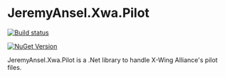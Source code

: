 # JeremyAnsel.Xwa.Pilot

[![Build status](https://ci.appveyor.com/api/projects/status/cxicggd2xu901pa2/branch/main?svg=true)](https://ci.appveyor.com/project/JeremyAnsel/jeremyansel-xwa-pilot/branch/main)

[![NuGet Version](https://img.shields.io/nuget/v/JeremyAnsel.Xwa.Pilot)](https://www.nuget.org/packages/JeremyAnsel.Xwa.Pilot)

JeremyAnsel.Xwa.Pilot is a .Net library to handle X-Wing Alliance's pilot files.
